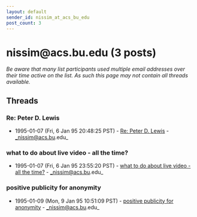 ```yaml
---
layout: default
sender_id: nissim_at_acs_bu_edu
post_count: 3
---
```


# nissim<span>@</span>acs.bu.edu (3 posts)

_Be aware that many list participants used multiple email addresses over their time active on the list. As such this page may not contain all threads available._

## Threads

### Re: Peter D. Lewis
+ 1995-01-07 (Fri, 6 Jan 95 20:48:25 PST) - [Re: Peter D. Lewis](/archive/1995/01/6b50249dc4628f262321de3881cd4cadd775751483cf511bedc6c1a22cb7a317) - _nissim@acs.bu.edu_

### what to do about live video - all the time?
+ 1995-01-07 (Fri, 6 Jan 95 23:55:20 PST) - [what to do about live video - all the time?](/archive/1995/01/18695964afbc662a2f5afc106a5519e3352b0f15a04f1224c37c79340bb9786c) - _nissim@acs.bu.edu_

### positive publicity for anonymity
+ 1995-01-09 (Mon, 9 Jan 95 10:51:09 PST) - [positive publicity for anonymity](/archive/1995/01/7c64a029b8a83fb6d0ffcd2bca24707c7858608124394e86ab564b947e3ffa66) - _nissim@acs.bu.edu_

